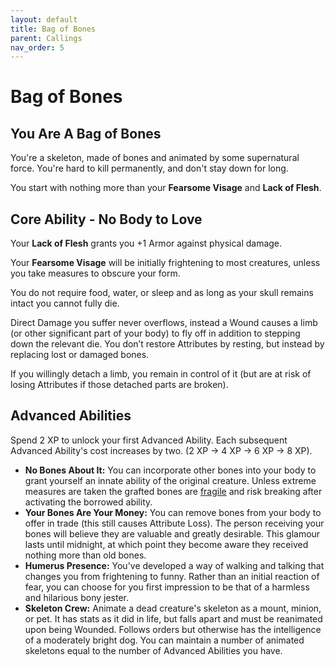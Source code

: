 ```yaml
---
layout: default
title: Bag of Bones
parent: Callings
nav_order: 5
---
```


# Bag of Bones

## You Are A Bag of Bones

You're a skeleton, made of bones and animated by some supernatural force. You're hard to kill permanently, and don't stay down for long.

You start with nothing more than your **Fearsome Visage** and **Lack of Flesh**.

## Core Ability - No Body to Love

Your **Lack of Flesh** grants you +1 Armor against physical damage.

Your **Fearsome Visage** will be initially frightening to most creatures, unless you take measures to obscure your form.

You do not require food, water, or sleep and as long as your skull remains intact you cannot fully die.

Direct Damage you suffer never overflows, instead a Wound causes a limb (or other significant part of your body) to fly off in addition to stepping down the relevant die. You don’t restore Attributes by resting, but instead by replacing lost or damaged bones.

If you willingly detach a limb, you remain in control of it (but are at risk of losing Attributes if those detached parts are broken).

## Advanced Abilities

Spend 2 XP to unlock your first Advanced Ability. Each subsequent Advanced Ability's cost increases by two. (2 XP → 4 XP → 6 XP → 8 XP).

* **No Bones About It:** You can incorporate other bones into your body to grant yourself an innate ability of the original creature. Unless extreme measures are taken the grafted bones are [fragile]((#artificer-1)) and risk breaking after activating the borrowed ability.
* **Your Bones Are Your Money:** You can remove bones from your body to offer in trade (this still causes Attribute Loss). The person receiving your bones will believe they are valuable and greatly desirable. This glamour lasts until midnight, at which point they become aware they received nothing more than old bones.
* **Humerus Presence:** You've developed a way of walking and talking that changes you from frightening to funny. Rather than an initial reaction of fear, you can choose for you first impression to be that of a harmless and hilarious bony jester.
* **Skeleton Crew:** Animate a dead creature's skeleton as a mount, minion, or pet. It has stats as it did in life, but falls apart and must be reanimated upon being Wounded. Follows orders but otherwise has the intelligence of a moderately bright dog. You can maintain a number of animated skeletons equal to the number of Advanced Abilities you have.
